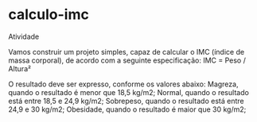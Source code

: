 # calculo-imc
Atividade

Vamos construir um projeto simples, capaz de calcular o IMC (índice de massa corporal), de acordo com a seguinte especificação:
IMC = Peso / Altura²

O resultado deve ser expresso, conforme os valores abaixo:
Magreza, quando o resultado é menor que 18,5 kg/m2;
Normal, quando o resultado está entre 18,5 e 24,9 kg/m2;
Sobrepeso, quando o resultado está entre 24,9 e 30 kg/m2;
Obesidade, quando o resultado é maior que 30 kg/m2;
